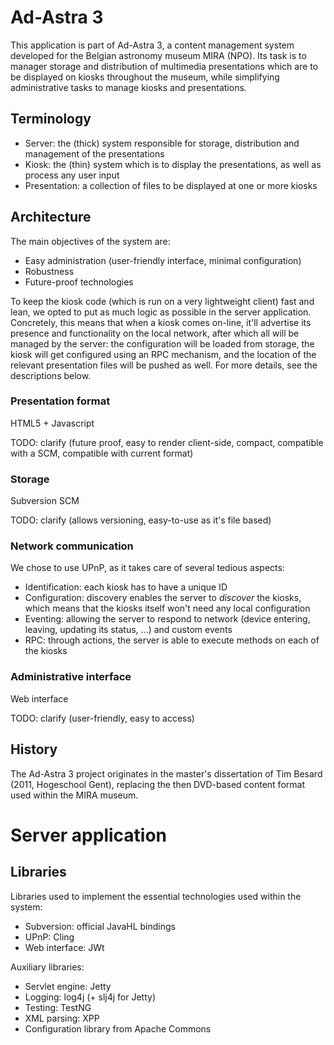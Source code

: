 Ad-Astra 3
==========

This application is part of Ad-Astra 3, a content management system developed for the Belgian astronomy museum MIRA (NPO). Its task is to manager storage and distribution of multimedia presentations which are to be displayed on kiosks throughout the museum, while simplifying administrative tasks to manage kiosks and presentations.


Terminology
-----------

* Server: the (thick) system responsible for storage, distribution and management of the presentations
* Kiosk: the (thin) system which is to display the presentations, as well as process any user input
* Presentation: a collection of files to be displayed at one or more kiosks


Architecture
------------

The main objectives of the system are:

* Easy administration (user-friendly interface, minimal configuration)
* Robustness
* Future-proof technologies

To keep the kiosk code (which is run on a very lightweight client) fast and lean, we opted to put as much logic as possible in the server application. Concretely, this means that when a kiosk comes on-line, it'll advertise its presence and functionality on the local network, after which all will be managed by the server: the configuration will be loaded from storage, the kiosk will get configured using an RPC mechanism, and the location of the relevant presentation files will be pushed as well. For more details, see the descriptions below.


### Presentation format

HTML5 + Javascript

TODO: clarify (future proof, easy to render client-side, compact, compatible with a SCM, compatible with current format)


### Storage

Subversion SCM

TODO: clarify (allows versioning, easy-to-use as it's file based)


### Network communication

We chose to use UPnP, as it takes care of several tedious aspects:

* Identification: each kiosk has to have a unique ID
* Configuration: discovery enables the server to _discover_ the kiosks, which means that the kiosks itself won't need any local configuration
* Eventing: allowing the server to respond to network (device entering, leaving, updating its status, ...) and custom events
* RPC: through actions, the server is able to execute methods on each of the kiosks


### Administrative interface

Web interface

TODO: clarify (user-friendly, easy to access)



History
-------

The Ad-Astra 3 project originates in the master's dissertation of Tim Besard (2011, Hogeschool Gent), replacing the then DVD-based content format used within the MIRA museum.




Server application
==================

Libraries
---------

Libraries used to implement the essential technologies used within the system:

* Subversion: official JavaHL bindings
* UPnP: Cling
* Web interface: JWt

Auxiliary libraries:

* Servlet engine: Jetty
* Logging: log4j (+ slj4j for Jetty)
* Testing: TestNG
* XML parsing: XPP
* Configuration library from Apache Commons
